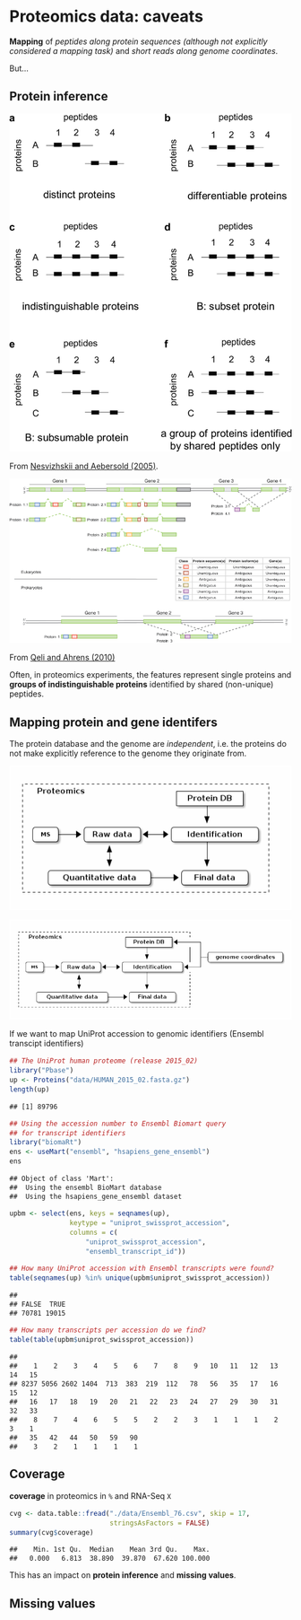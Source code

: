 # Proteomics data: caveats



**Mapping** of *peptides along protein sequences (although not
  explicitly considered a mapping task)* and *short reads along genome
  coordinates*.

But...

## Protein inference

![Basic peptide grouping](./figures/F5.large.jpg)

From
[Nesvizhskii and Aebersold (2005)](http://www.ncbi.nlm.nih.gov/pubmed/16009968).


![Peptide evidence classes](./figures/nbt0710-647-F2.gif)

From [Qeli and Ahrens (2010)](http://www.ncbi.nlm.nih.gov/pubmed/20622826)

Often, in proteomics experiments, the features represent single
proteins and **groups of indistinguishable proteins** identified by
shared (non-unique) peptides.

## Mapping protein and gene identifers

The protein database and the genome are _independent_, i.e. the
proteins do not make explicitly reference to the genome they originate
from.

![DB in proteomics](./figures/indep-prot-db.png)

![linking with genomics](./figures/gen-prot-db.png)

If we want to map UniProt accession to genomic identifiers (Ensembl
transcipt identifiers)


```r
## The UniProt human proteome (release 2015_02)
library("Pbase")
up <- Proteins("data/HUMAN_2015_02.fasta.gz")
length(up)
```

```
## [1] 89796
```

```r
## Using the accession number to Ensembl Biomart query
## for transcript identifiers
library("biomaRt")
ens <- useMart("ensembl", "hsapiens_gene_ensembl")
ens
```

```
## Object of class 'Mart':
##  Using the ensembl BioMart database
##  Using the hsapiens_gene_ensembl dataset
```

```r
upbm <- select(ens, keys = seqnames(up),
               keytype = "uniprot_swissprot_accession",
               columns = c(
                   "uniprot_swissprot_accession",
                   "ensembl_transcript_id"))
```


```r
## How many UniProt accession with Ensembl transcripts were found?
table(seqnames(up) %in% unique(upbm$uniprot_swissprot_accession))
```

```
## 
## FALSE  TRUE 
## 70781 19015
```


```r
## How many transcripts per accession do we find?
table(table(upbm$uniprot_swissprot_accession))
```

```
## 
##    1    2    3    4    5    6    7    8    9   10   11   12   13   14   15 
## 8237 5056 2602 1404  713  383  219  112   78   56   35   17   16   15   12 
##   16   17   18   19   20   21   22   23   24   27   29   30   31   32   33 
##    8    7    4    6    5    5    2    2    3    1    1    1    2    3    1 
##   35   42   44   50   59   90 
##    3    2    1    1    1    1
```

## Coverage

**coverage** in proteomics in `%` and RNA-Seq `X`


```r
cvg <- data.table::fread("./data/Ensembl_76.csv", skip = 17,
                         stringsAsFactors = FALSE)
summary(cvg$coverage)
```

```
##    Min. 1st Qu.  Median    Mean 3rd Qu.    Max. 
##   0.000   6.813  38.890  39.870  67.620 100.000
```

This has an impact on **protein inference** and **missing values**.

## Missing values


